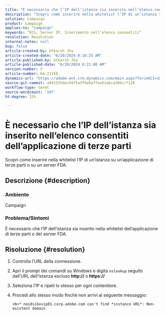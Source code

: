 ```yaml
---
title: "È necessario che l’IP dell’istanza sia inserito nell’elenco consentiti dell’applicazione di terze parti"
description: "Scopri come inserire nella whitelist l’IP di un’istanza su un’applicazione di terze parti o su un server FDA in Adobe Campaign."
solution: Campaign
product: Campaign
applies-to: "Campaign"
keywords: “KCS, Server IP, Inserimento nell’elenco consentiti“
resolution: Resolution
internal-notes: null
bug: false
article-created-by: Utkarsh Jha
article-created-date: "6/20/2024 8:16:25 AM"
article-published-by: Utkarsh Jha
article-published-date: "6/20/2024 8:21:00 AM"
version-number: 5
article-number: KA-21150
dynamics-url: "https://adobe-ent.crm.dynamics.com/main.aspx?forceUCI=1&pagetype=entityrecord&etn=knowledgearticle&id=49205361-dd2e-ef11-840a-00224809e160"
source-git-commit: a041535dec9475a3f9a9a7fee61a6ca39dcc7120
workflow-type: tm+mt
source-wordcount: '107'
ht-degree: 22%

---
```


# È necessario che l’IP dell’istanza sia inserito nell’elenco consentiti dell’applicazione di terze parti


Scopri come inserire nella whitelist l’IP di un’istanza su un’applicazione di terze parti o su un server FDA.

## Descrizione {#description}


### <b>Ambiente</b>

Campaign

### <b>Problema/Sintomi</b>

È necessario che l’IP dell’istanza sia inserito nella whitelist dell’applicazione di terze parti o del server FDA.


## Risoluzione {#resolution}


1. Controlla l’URL della connessione.
2. Apri il prompt dei comandi su Windows e digita `nslookup` seguito dall’URL dell’istanza escluso<b> http://</b> o<b> https://</b>
3. Seleziona l’IP e ripeti lo stesso per ogni contenitore.
4. Procedi allo stesso modo finché non arrivi al seguente messaggio:

   `<b>* noidsibxvip01.corp.adobe.com can't find *instance URL*: Non-existent domain`

